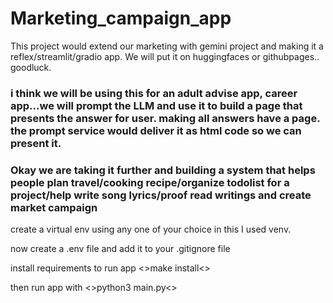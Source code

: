 # Marketing_campaign_app
This project would extend our marketing with gemini project and making it a reflex/streamlit/gradio app. We will put it on huggingfaces or githubpages.. goodluck.
### i think we will be using this for an adult advise app, career app...we will prompt the LLM and use it to build a page that presents the answer for user. making all answers have a page. the prompt service would deliver it as html code so we can present it.

### Okay we are taking it further and building a system that helps people plan travel/cooking recipe/organize todolist for a project/help write song lyrics/proof read writings and create market campaign

create a virtual env using any one of your choice in this I used venv.

now create a .env file and add it to your .gitignore file 

install requirements to run app 
<>make install<>


then run app with 
<>python3 main.py<>